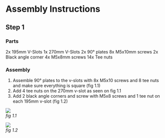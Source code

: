 # Assembly Instructions

## Step 1

### Parts

2x 195mm V-Slots
1x 270mm V-Slots
2x 90° plates
8x M5x10mm screws
2x Black angle corner
4x M5x8mm screws
14x Tee nuts

### Assembly

1.  Assemble 90° plates to the v-slots with 8x M5x10 screws and 8 tee nuts and make sure everything is square (fig 1.1)
1.  Add 4 tee nuts on the 270mm v-slot as seen on fig 1.1
1.  Add 2 black angle corners and screw with M5x8 screws and 1 tee nut on each 195mm v-slot (fig 1.2)

![](img/assembly_instructions/fig1.1.png)\
*fig 1.1*

![](img/assembly_instructions/fig1.2.png)\
*fig 1.2*
